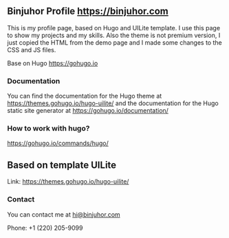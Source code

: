 ## Binjuhor Profile https://binjuhor.com

This is my profile page, based on Hugo and UILite template. I use this page to show my projects and my skills. Also the theme is not premium version, I just copied the HTML from the demo page and I made some changes to the CSS and JS files.

Base on Hugo https://gohugo.io

### Documentation

You can find the documentation for the Hugo theme at https://themes.gohugo.io/hugo-uilite/ and the documentation for the Hugo static site generator at
https://gohugo.io/documentation/

### How to work with hugo?

https://gohugo.io/commands/hugo/

## Based on template UILite

Link: https://themes.gohugo.io/hugo-uilite/

### Contact

You can contact me at hi@binjuhor.com

Phone: +1 (220) 205-9099
